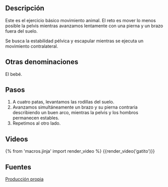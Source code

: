 ## Descripción

Este es el ejercicio básico movimiento animal. El reto es mover lo menos posible la pelvis mientras avanzamos lentamente con una pierna y un brazo fuera del suelo.

Se busca la estabilidad pélvica y escapular mientras se ejecuta un movimiento contralateral.

## Otras denominaciones

El bebé.

## Pasos

1. A cuatro patas, levantamos las rodillas del suelo. 
2. Avanzamos simultáneamente un brazo y su pierna contraria describiendo un buen arco, mientras la pelvis y los hombros permanecen estables.
3. Repetimos al otro lado.

## Videos

{% from 'macros.jinja' import render_video %}
{{render_video('gatito')}}

## Fuentes

[Producción propia]({{config.site_url}})
